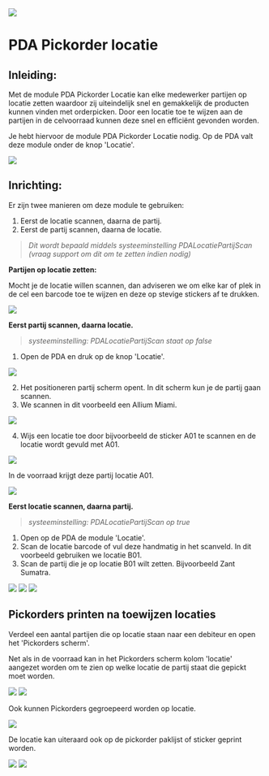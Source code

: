 <img src="../../fslogo.png"/>

# PDA Pickorder locatie

## Inleiding:

Met de module PDA Pickorder Locatie kan elke medewerker partijen op locatie zetten waardoor zij uiteindelijk snel en gemakkelijk de producten kunnen vinden met orderpicken. Door een locatie toe te wijzen aan de partijen in de celvoorraad kunnen deze snel en efficiënt gevonden worden.

Je hebt hiervoor de module PDA Pickorder Locatie nodig. Op de PDA valt deze module onder de knop 'Locatie'.

<img src="media/2022-04-25-10-21-31.png" />

## Inrichting:

Er zijn twee manieren om deze module te gebruiken:

1.	Eerst de locatie scannen, daarna de partij.
2.	Eerst de partij scannen, daarna de locatie. 

> _Dit wordt bepaald middels systeeminstelling PDALocatiePartijScan (vraag support om dit om te zetten indien nodig)_


**Partijen op locatie zetten:**

Mocht je de locatie willen scannen, dan adviseren we om elke kar of plek in de cel een barcode toe te wijzen en deze op stevige stickers af te drukken.

<img src="media/2022-04-25-10-37-58.png" />


**Eerst partij scannen, daarna locatie.**
> _systeeminstelling: PDALocatiePartijScan staat op false_

1.	Open de PDA en druk op de knop 'Locatie'.

<img src="media/2022-04-25-10-40-47.png" />

2.	Het positioneren partij scherm opent. In dit scherm kun je de partij gaan scannen. 
3.	We scannen in dit voorbeeld een Allium Miami.

<img src="media/2022-04-25-10-41-04.png" />

4.	Wijs een locatie toe door bijvoorbeeld de sticker A01 te scannen en de locatie wordt gevuld met A01.

<img src="media/2022-04-25-10-41-22.png" />

In de voorraad krijgt deze partij locatie A01. 

<img src="media/2022-04-25-10-42-24.png" />


**Eerst locatie scannen, daarna partij.**
> _systeeminstelling: PDALocatiePartijScan op true_

1.	Open op de PDA de module 'Locatie'.
2.	Scan de locatie barcode of vul deze handmatig in het scanveld. In dit voorbeeld gebruiken we locatie B01.
3.	Scan de partij die je op locatie B01 wilt zetten. Bijvoorbeeld Zant Sumatra.

<img src="media/2022-04-25-10-43-53.png" />

<img src="media/2022-04-25-10-44-07.png" />

<img src="media/2022-04-25-10-44-16.png" />


## Pickorders printen na toewijzen locaties

Verdeel een aantal partijen die op locatie staan naar een debiteur en open het 'Pickorders scherm'.

Net als in de voorraad kan in het Pickorders scherm kolom 'locatie' aangezet worden om te zien op welke locatie de partij staat die gepickt moet worden. 

<img src="media/2022-04-25-10-46-39.png" />

<img src="media/2022-04-25-10-46-50.png" />

Ook kunnen Pickorders gegroepeerd worden op locatie.

<img src="media/2022-04-25-13-15-19.png" />

De locatie kan uiteraard ook op de pickorder paklijst of sticker geprint worden.

<img src="media/2022-04-25-10-47-10.png" />

<img src="media/2022-04-25-10-48-14.png" />
